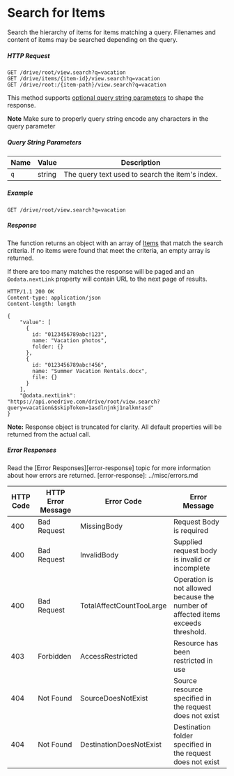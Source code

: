 ﻿# Search for Items

Search the hierarchy of items for items matching a query. Filenames and content
of items may be searched depending on the query.

##### HTTP Request

````
GET /drive/root/view.search?q=vacation
GET /drive/items/{item-id}/view.search?q=vacation
GET /drive/root:/{item-path}/view.search?q=vacation
````

This method supports [optional query string parameters][odata-query-parameters]
to shape the response.

**Note** Make sure to properly query string encode any characters in the query
parameter

##### Query String Parameters
Name | Value  | Description
---- | ------ | -----------
`q`  | string | The query text used to search the item's index.


##### Example

```
GET /drive/root/view.search?q=vacation
```

##### Response

The function returns an object with an array of [Items][item-resource] that
match the search criteria. If no items were found that meet the criteria, an
empty array is returned.

If there are too many matches the response will be paged and an
`@odata.nextLink` property will contain URL to the next page of results.


```http
HTTP/1.1 200 OK
Content-type: application/json
Content-length: length

{
    "value": [
      {
        id: "0123456789abc!123",
        name: "Vacation photos",
        folder: {}
      },
      {
        id: "0123456789abc!456",
        name: "Summer Vacation Rentals.docx",
        file: {}
      }
    ],
    "@odata.nextLink": "https://api.onedrive.com/drive/root/view.search?query=vacation&$skipToken=1asdlnjnkj1nalkm!asd"
}
```

**Note:** Response object is truncated for clarity. All default properties will be returned from the actual call.


##### Error Responses

Read the [Error Responses][error-response] topic for more information about
how errors are returned.
[error-response]: ../misc/errors.md

HTTP Code | HTTP Error Message| Error Code               | Error Message
--------- | ----------------- | ------------------------ | --------------
400       | Bad Request       | MissingBody              | Request Body is required
400       | Bad Request       | InvalidBody              | Supplied request body is invalid or incomplete
400       | Bad Request       | TotalAffectCountTooLarge | Operation is not allowed because the number of affected items exceeds threshold.
403       | Forbidden         | AccessRestricted         | Resource has been restricted in use
404       | Not Found         | SourceDoesNotExist       | Source resource specified in the request does not exist
404       | Not Found         | DestinationDoesNotExist  | Destination folder specified in the request does not exist

[item-resource]: README.md
[odata-query-parameters]: ../odata/optional-query-parameters.md
